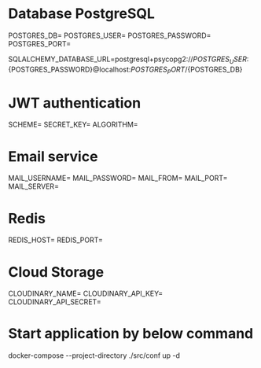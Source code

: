 # Database PostgreSQL
POSTGRES_DB=
POSTGRES_USER=
POSTGRES_PASSWORD=
POSTGRES_PORT=

SQLALCHEMY_DATABASE_URL=postgresql+psycopg2://${POSTGRES_USER}:${POSTGRES_PASSWORD}@localhost:${POSTGRES_PORT}/${POSTGRES_DB}

# JWT authentication
SCHEME=
SECRET_KEY=
ALGORITHM=

# Email service
MAIL_USERNAME=
MAIL_PASSWORD=
MAIL_FROM=
MAIL_PORT=
MAIL_SERVER=

# Redis
REDIS_HOST=
REDIS_PORT=

# Cloud Storage
CLOUDINARY_NAME=
CLOUDINARY_API_KEY=
CLOUDINARY_API_SECRET=




# Start application by below command
docker-compose --project-directory ./src/conf up -d
